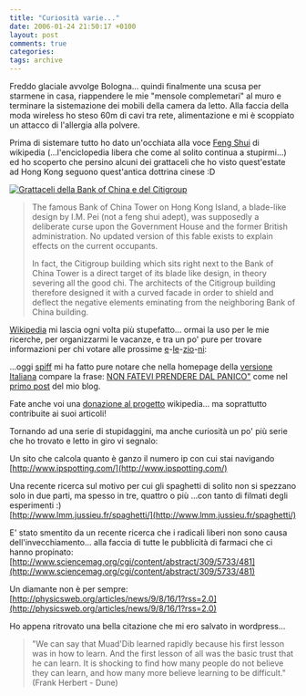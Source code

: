 ```yaml
---
title: "Curiosità varie..."
date: 2006-01-24 21:50:17 +0100
layout: post
comments: true
categories:
tags: archive
---
```


Freddo glaciale avvolge Bologna... quindi finalmente una scusa per starmene in casa, riappendere le mie "mensole complemetari" al muro e terminare la sistemazione dei mobili della camera da letto. Alla faccia della moda wireless ho steso 60m di cavi tra rete, alimentazione e mi è scoppiato un attacco di l'allergia alla polvere.
<!--more-->

Prima di sistemare tutto ho dato un'occhiata alla voce [Feng Shui](http://en.wikipedia.org/wiki/Feng_Shui) di wikipedia (...l'enciclopedia libera che come al solito continua a stupirmi...) ed ho scoperto che persino alcuni dei grattaceli che ho visto quest'estate ad Hong Kong seguono quest'antica dottrina cinese :D

[![Grattaceli della Bank of China e del Citigroup](https://upload.wikimedia.org/wikipedia/commons/thumb/2/2a/Bank_of_China_Tower_2010.jpg/1920px-Bank_of_China_Tower_2010.jpg)](https://en.wikipedia.org/wiki/Bank_of_China_Tower_(Hong_Kong))

> The famous Bank of China Tower on Hong Kong Island, a blade-like design by I.M. Pei (not a feng shui adept), was supposedly a deliberate curse upon the Government House and the former British administration. No updated version of this fable exists to explain effects on the current occupants.
>
> In fact, the Citigroup building which sits right next to the Bank of China Tower is a direct target of its blade like design, in theory severing all the good chi. The architects of the Citigroup building therefore designed it with a curved facade in order to shield and deflect the negative elements eminating from the neighboring Bank of China building.

[Wikipedia](http://it.wikipedia.org/) mi lascia ogni volta più stupefatto... ormai la uso per le mie ricerche, per organizzarmi le vacanze, e tra un po' pure per trovare informazioni per chi votare alle prossime [e](http://en.wikipedia.org/wiki/Berlusconi)-[le](http://it.wikipedia.org/wiki/Berlusconi)-[zio](http://en.wikipedia.org/wiki/Prodi)-[ni](http://it.wikipedia.org/wiki/Prodi):

...oggi [spiff](http://www.sofarsogeek.org/blog/) mi ha fatto pure notare che nella homepage della [versione Italiana](http://it.wikipedia.org/) compare la frase: [NON FATEVI PRENDERE DAL PANICO"](http://it.wikipedia.org/wiki/Guida_galattica_per_gli_autostoppisti_%28serie%29) come nel [primo post](/2005/06/09/dont-panic) del mio blog.

Fate anche voi una [donazione al progetto](http://wikimediafoundation.org/wiki/Fundraising) wikipedia... ma soprattutto contribuite ai suoi articoli!

Tornando ad una serie di stupidaggini, ma anche curiosità un po' più serie che ho trovato e letto in giro vi segnalo:

Un sito che calcola quanto è ganzo il numero ip con cui stai navigando [http://www.ipspotting.com/](http://www.ipspotting.com/)

Una recente ricerca sul motivo per cui gli spaghetti di solito non si spezzano solo in due parti, ma spesso in tre, quattro o più ...con tanto di filmati degli esperimenti :)  
[http://www.lmm.jussieu.fr/spaghetti/](http://www.lmm.jussieu.fr/spaghetti/)

E' stato smentito da un recente ricerca che i radicali liberi non sono causa dell'invecchiamento... alla faccia di tutte le pubblicità di farmaci che ci hanno propinato:  
[http://www.sciencemag.org/cgi/content/abstract/309/5733/481](http://www.sciencemag.org/cgi/content/abstract/309/5733/481)

Un diamante non è per sempre:  
[http://physicsweb.org/articles/news/9/8/16/1?rss=2.0](http://physicsweb.org/articles/news/9/8/16/1?rss=2.0)

Ho appena ritrovato una bella citazione che mi ero salvato in wordpress...

> "We can say that Muad'Dib learned rapidly because his first lesson was in how to learn. And the first lesson of all was the basic trust that he can learn. It is shocking to find how many people do not believe they can learn, and how many more believe learning to be difficult."
> (Frank Herbert - Dune)
